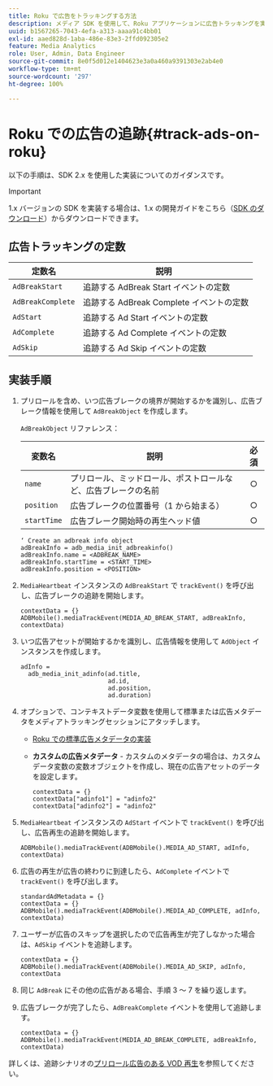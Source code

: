 ```yaml
---
title: Roku で広告をトラッキングする方法
description: メディア SDK を使用して、Roku アプリケーションに広告トラッキングを実装します。
uuid: b1567265-7043-4efa-a313-aaaa91c4bb01
exl-id: aaed828d-1aba-486e-83e3-2ffd092305e2
feature: Media Analytics
role: User, Admin, Data Engineer
source-git-commit: 8e0f5d012e1404623e3a0a460a9391303e2ab4e0
workflow-type: tm+mt
source-wordcount: '297'
ht-degree: 100%

---
```


# Roku での広告の追跡{#track-ads-on-roku}

以下の手順は、SDK 2.x を使用した実装についてのガイダンスです。

>[!IMPORTANT]
>
>1.x バージョンの SDK を実装する場合は、1.x の開発ガイドをこちら（[SDK のダウンロード](/help/sdk-implement/download-sdks.md)）からダウンロードできます。

## 広告トラッキングの定数

| 定数名 | 説明   |
|---|---|
| `AdBreakStart` | 追跡する AdBreak Start イベントの定数 |
| `AdBreakComplete` | 追跡する AdBreak Complete イベントの定数 |
| `AdStart` | 追跡する Ad Start イベントの定数 |
| `AdComplete` | 追跡する Ad Complete イベントの定数 |
| `AdSkip` | 追跡する Ad Skip イベントの定数 |

## 実装手順

1. プリロールを含め、いつ広告ブレークの境界が開始するかを識別し、広告ブレーク情報を使用して `AdBreakObject` を作成します。

   `AdBreakObject` リファレンス：

   | 変数名 | 説明 | 必須 |
   | --- | --- | :---: |
   | `name` | プリロール、ミッドロール、ポストロールなど、広告ブレークの名前 | ○ |
   | `position` | 広告ブレークの位置番号（1 から始まる） | ○ |
   | `startTime` | 広告ブレーク開始時の再生ヘッド値 | ○ |

   ```
   ‘ Create an adbreak info object
   adBreakInfo = adb_media_init_adbreakinfo()
   adBreakInfo.name = <ADBREAK_NAME>
   adBreakInfo.startTime = <START_TIME>
   adBreakInfo.position = <POSITION>
   ```

1. `MediaHeartbeat` インスタンスの `AdBreakStart` で `trackEvent()` を呼び出し、広告ブレークの追跡を開始します。

   ```
   contextData = {}
   ADBMobile().mediaTrackEvent(MEDIA_AD_BREAK_START, adBreakInfo, contextData)
   ```

1. いつ広告アセットが開始するかを識別し、広告情報を使用して `AdObject` インスタンスを作成します。

   ```
   adInfo =  
     adb_media_init_adinfo(ad.title,  
                           ad.id,  
                           ad.position,  
                           ad.duration)
   ```

1. オプションで、コンテキストデータ変数を使用して標準または広告メタデータをメディアトラッキングセッションにアタッチします。

   * [Roku での標準広告メタデータの実装 ](/help/sdk-implement/track-ads/impl-std-ad-metadata/impl-std-ad-metadata-roku.md)
   * **カスタムの広告メタデータ** - カスタムのメタデータの場合は、カスタムデータ変数の変数オブジェクトを作成し、現在の広告アセットのデータを設定します。

      ```
      contextData = {}
      contextData["adinfo1"] = "adinfo2"
      contextData["adinfo2"] = "adinfo2"
      ```

1. `MediaHeartbeat` インスタンスの `AdStart` イベントで `trackEvent()` を呼び出し、広告再生の追跡を開始します。

   ```
   ADBMobile().mediaTrackEvent(ADBMobile().MEDIA_AD_START, adInfo, contextData)
   ```

1. 広告の再生が広告の終わりに到達したら、`AdComplete` イベントで `trackEvent()` を呼び出します。

   ```
   standardAdMetadata = {}
   contextData = {}
   ADBMobile().mediaTrackEvent(ADBMobile().MEDIA_AD_COMPLETE, adInfo, contextData)
   ```

1. ユーザーが広告のスキップを選択したので広告再生が完了しなかった場合は、`AdSkip` イベントを追跡します。

   ```
   contextData = {}
   ADBMobile().mediaTrackEvent(ADBMobile().MEDIA_AD_SKIP, adInfo, contextData
   ```

1. 同じ `AdBreak` にその他の広告がある場合、手順 3 ～ 7 を繰り返します。
1. 広告ブレークが完了したら、`AdBreakComplete` イベントを使用して追跡します。

   ```
   contextData = {}
   ADBMobile().mediaTrackEvent(MEDIA_AD_BREAK_COMPLETE, adBreakInfo, contextData)
   ```

詳しくは、追跡シナリオの[プリロール広告のある VOD 再生](/help/sdk-implement/tracking-scenarios/vod-preroll-ads.md)を参照してください。

